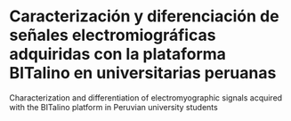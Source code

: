 # Caracterización y diferenciación de señales electromiográficas adquiridas con la plataforma BITalino en universitarias peruanas
Characterization and differentiation of electromyographic signals acquired with the BITalino platform in Peruvian university students


